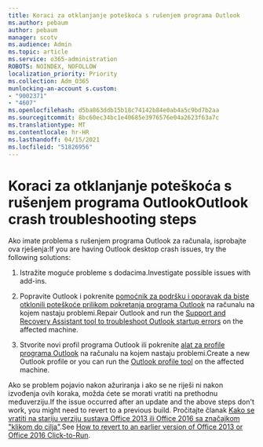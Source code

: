 ```yaml
---
title: Koraci za otklanjanje poteškoća s rušenjem programa Outlook
ms.author: pebaum
author: pebaum
manager: scotv
ms.audience: Admin
ms.topic: article
ms.service: o365-administration
ROBOTS: NOINDEX, NOFOLLOW
localization_priority: Priority
ms.collection: Adm_O365
munlocking-an-account s.custom:
- "9002371"
- "4607"
ms.openlocfilehash: d5ba863ddb15b18c74142b84e0ab4a5c9bd7b2aa
ms.sourcegitcommit: 8bc60ec34bc1e40685e3976576e04a2623f63a7c
ms.translationtype: MT
ms.contentlocale: hr-HR
ms.lasthandoff: 04/15/2021
ms.locfileid: "51826956"
---
```

# <a name="outlook-crash-troubleshooting-steps"></a><span data-ttu-id="b0585-102">Koraci za otklanjanje poteškoća s rušenjem programa Outlook</span><span class="sxs-lookup"><span data-stu-id="b0585-102">Outlook crash troubleshooting steps</span></span>

<span data-ttu-id="b0585-103">Ako imate problema s rušenjem programa Outlook za računala, isprobajte ova rješenja:</span><span class="sxs-lookup"><span data-stu-id="b0585-103">If you are having Outlook desktop crash issues, try the following solutions:</span></span>

1. <span data-ttu-id="b0585-104">Istražite moguće probleme s dodacima.</span><span class="sxs-lookup"><span data-stu-id="b0585-104">Investigate possible issues with add-ins.</span></span>

2. <span data-ttu-id="b0585-105">Popravite Outlook i pokrenite [pomoćnik za podršku i oporavak da biste otklonili poteškoće prilikom pokretanja programa Outlook](https://aka.ms/SaRA-OutlookWontStart) na računalu na kojem nastaju problemi.</span><span class="sxs-lookup"><span data-stu-id="b0585-105">Repair Outlook and run the [Support and Recovery Assistant tool to troubleshoot Outlook startup errors](https://aka.ms/SaRA-OutlookWontStart) on the affected machine.</span></span>

3. <span data-ttu-id="b0585-106">Stvorite novi profil programa Outlook ili pokrenite [alat za profile programa Outlook](https://aka.ms/SaRA-OutlookSetupProfile) na računalu na kojem nastaju problemi.</span><span class="sxs-lookup"><span data-stu-id="b0585-106">Create a new Outlook profile or you can run the [Outlook profile tool](https://aka.ms/SaRA-OutlookSetupProfile) on the affected machine.</span></span>

<span data-ttu-id="b0585-107">Ako se problem pojavio nakon ažuriranja i ako se ne riješi ni nakon izvođenja ovih koraka, možda ćete se morati vratiti na prethodnu međuverziju.</span><span class="sxs-lookup"><span data-stu-id="b0585-107">If the issue occurred after an update and the above steps don't work, you might need to revert to a previous build.</span></span> <span data-ttu-id="b0585-108">Pročitajte članak [Kako se vratiti na stariju verziju sustava Office 2013 ili Office 2016 sa značajkom "klikom do cilja"](https://support.microsoft.com/help/2770432).</span><span class="sxs-lookup"><span data-stu-id="b0585-108">See [How to revert to an earlier version of Office 2013 or Office 2016 Click-to-Run](https://support.microsoft.com/help/2770432).</span></span>
